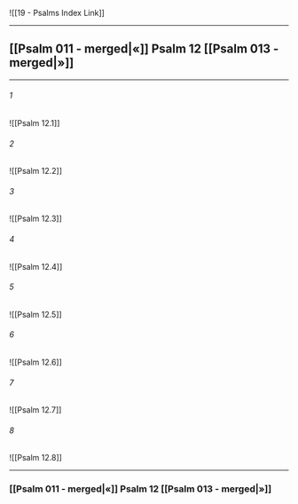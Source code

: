 ![[19 - Psalms Index Link]]

---
##  [[Psalm 011 - merged|«]] Psalm 12 [[Psalm 013 - merged|»]]

---

###### 1
![[Psalm 12.1]] 

###### 2
![[Psalm 12.2]] 

###### 3
![[Psalm 12.3]] 

###### 4
![[Psalm 12.4]]

###### 5 
![[Psalm 12.5]] 

###### 6
![[Psalm 12.6]] 

###### 7
![[Psalm 12.7]] 

###### 8
![[Psalm 12.8]] 


---
###  [[Psalm 011 - merged|«]] Psalm 12 [[Psalm 013 - merged|»]]